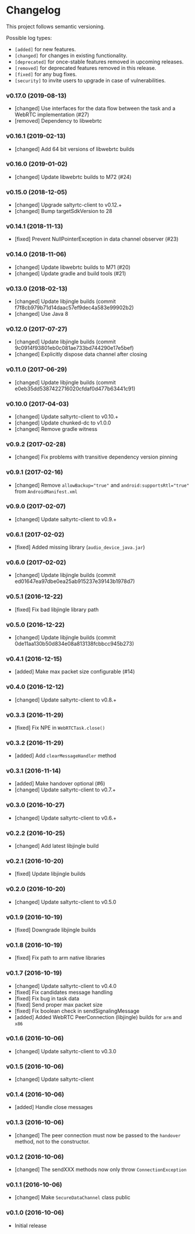 # Changelog

This project follows semantic versioning.

Possible log types:

- `[added]` for new features.
- `[changed]` for changes in existing functionality.
- `[deprecated]` for once-stable features removed in upcoming releases.
- `[removed]` for deprecated features removed in this release.
- `[fixed]` for any bug fixes.
- `[security]` to invite users to upgrade in case of vulnerabilities.

### v0.17.0 (2019-08-13)

- [changed] Use interfaces for the data flow between the task and a WebRTC implementation (#27)
- [removed] Dependency to libwebrtc

### v0.16.1 (2019-02-13)

- [changed] Add 64 bit versions of libwebrtc builds

### v0.16.0 (2019-01-02)

- [changed] Update libwebrtc builds to M72 (#24)

### v0.15.0 (2018-12-05)

- [changed] Upgrade saltyrtc-client to v0.12.+
- [changed] Bump targetSdkVersion to 28

### v0.14.1 (2018-11-13)

- [fixed] Prevent NullPointerException in data channel observer (#23)

### v0.14.0 (2018-11-06)

- [changed] Update libwebrtc builds to M71 (#20)
- [changed] Update gradle and build tools (#21)

### v0.13.0 (2018-02-13)

- [changed] Update libjingle builds (commit f7f8cb979b71d14daac57ef9dec4a583e99902b2)
- [changed] Use Java 8

### v0.12.0 (2017-07-27)

- [changed] Update libjingle builds (commit 9c0914f93801eb0c081ae733bd744290e17e5bef)
- [changed] Explicitly dispose data channel after closing

### v0.11.0 (2017-06-29)

- [changed] Update libjingle builds (commit e0eb35dd5387422716020cfdaf0d477b63441c91)

### v0.10.0 (2017-04-03)

- [changed] Update saltyrtc-client to v0.10.+
- [changed] Update chunked-dc to v1.0.0
- [changed] Remove gradle witness

### v0.9.2 (2017-02-28)

- [changed] Fix problems with transitive dependency version pinning

### v0.9.1 (2017-02-16)

- [changed] Remove `allowBackup="true"` and `android:supportsRtl="true"` from `AndroidManifest.xml`

### v0.9.0 (2017-02-07)

- [changed] Update saltyrtc-client to v0.9.+

### v0.6.1 (2017-02-02)

- [fixed] Added missing library (`audio_device_java.jar`)

### v0.6.0 (2017-02-02)

- [changed] Update libjingle builds (commit ed01647ea97dbe0ea25ab915237e39143b1978d7)

### v0.5.1 (2016-12-22)

- [fixed] Fix bad libjingle library path

### v0.5.0 (2016-12-22)

- [changed] Update libjingle builds (commit 0de11aa130b50d834e08a813138fcbbcc945b273)

### v0.4.1 (2016-12-15)

- [added] Make max packet size configurable (#14)

### v0.4.0 (2016-12-12)

- [changed] Update saltyrtc-client to v0.8.+

### v0.3.3 (2016-11-29)

- [fixed] Fix NPE in `WebRTCTask.close()`

### v0.3.2 (2016-11-29)

- [added] Add `clearMessageHandler` method

### v0.3.1 (2016-11-14)

- [added] Make handover optional (#6)
- [changed] Update saltyrtc-client to v0.7.+

### v0.3.0 (2016-10-27)

- [changed] Update saltyrtc-client to v0.6.+

### v0.2.2 (2016-10-25)

- [changed] Add latest libjingle build

### v0.2.1 (2016-10-20)

- [fixed] Update libjingle builds

### v0.2.0 (2016-10-20)

- [changed] Update saltyrtc-client to v0.5.0

### v0.1.9 (2016-10-19)

- [fixed] Downgrade libjingle builds

### v0.1.8 (2016-10-19)

- [fixed] Fix path to arm native libraries

### v0.1.7 (2016-10-19)

- [changed] Update saltyrtc-client to v0.4.0
- [fixed] Fix candidates message handling
- [fixed] Fix bug in task data
- [fixed] Send proper max packet size
- [fixed] Fix boolean check in sendSignalingMessage
- [added] Added WebRTC PeerConnection (libjingle) builds for `arm` and `x86`

### v0.1.6 (2016-10-06)

- [changed] Update saltyrtc-client to v0.3.0

### v0.1.5 (2016-10-06)

- [changed] Update saltyrtc-client

### v0.1.4 (2016-10-06)

- [added] Handle close messages

### v0.1.3 (2016-10-06)

- [changed] The peer connection must now be passed to the `handover` method, not to the constructor.

### v0.1.2 (2016-10-06)

- [changed] The sendXXX methods now only throw `ConnectionException`

### v0.1.1 (2016-10-06)

- [changed] Make `SecureDataChannel` class public

### v0.1.0 (2016-10-06)

- Initial release
